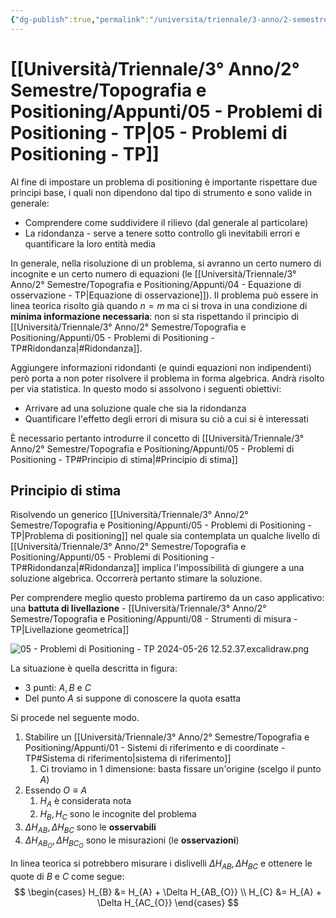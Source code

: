 ```yaml
---
{"dg-publish":true,"permalink":"/universita/triennale/3-anno/2-semestre/topografia-e-positioning/appunti/05-problemi-di-positioning-tp/","tags":["UNI"]}
---
```


# [[Università/Triennale/3° Anno/2° Semestre/Topografia e Positioning/Appunti/05 - Problemi di Positioning - TP\|05 - Problemi di Positioning - TP]]

Al fine di impostare un problema di positioning è importante rispettare due principi base, i quali non dipendono dal tipo di strumento e sono valide in generale:
- Comprendere come suddividere il rilievo (dal generale al particolare)
- La ridondanza - serve a tenere sotto controllo gli inevitabili errori e quantificare la loro entità media

In generale, nella risoluzione di un problema, si avranno un certo numero di incognite e un certo numero di equazioni (le [[Università/Triennale/3° Anno/2° Semestre/Topografia e Positioning/Appunti/04 - Equazione di osservazione - TP\|Equazione di osservazione]]). Il problema può essere in linea teorica risolto già quando $n = m$ ma ci si trova in una condizione di **minima informazione necessaria**: non si sta rispettando il principio di [[Università/Triennale/3° Anno/2° Semestre/Topografia e Positioning/Appunti/05 - Problemi di Positioning - TP#Ridondanza\|#Ridondanza]].

Aggiungere informazioni ridondanti (e quindi equazioni non indipendenti) però porta a non poter risolvere il problema in forma algebrica. Andrà risolto per via statistica. In questo modo si assolvono i seguenti obiettivi:
- Arrivare ad una soluzione quale che sia la ridondanza
- Quantificare l'effetto degli errori di misura su ciò a cui si è interessati

È necessario pertanto introdurre il concetto di [[Università/Triennale/3° Anno/2° Semestre/Topografia e Positioning/Appunti/05 - Problemi di Positioning - TP#Principio di stima\|#Principio di stima]]

## Principio di stima

Risolvendo un generico [[Università/Triennale/3° Anno/2° Semestre/Topografia e Positioning/Appunti/05 - Problemi di Positioning - TP\|Problema di positioning]] nel quale sia contemplata un qualche livello di [[Università/Triennale/3° Anno/2° Semestre/Topografia e Positioning/Appunti/05 - Problemi di Positioning - TP#Ridondanza\|#Ridondanza]] implica l'impossibilità di giungere a una soluzione algebrica. Occorrerà pertanto stimare la soluzione.

Per comprendere meglio questo problema partiremo da un caso applicativo: una **battuta di livellazione** - [[Università/Triennale/3° Anno/2° Semestre/Topografia e Positioning/Appunti/08 - Strumenti di misura - TP\|Livellazione geometrica]]

![05 - Problemi di Positioning - TP 2024-05-26 12.52.37.excalidraw.png](/img/user/Excalidraw/05%20-%20Problemi%20di%20Positioning%20-%20TP%202024-05-26%2012.52.37.excalidraw.png)


La situazione è quella descritta in figura:
- 3 punti: $A,B$ e $C$
- Del punto $A$ si suppone di conoscere la quota esatta

Si procede nel seguente modo.
1. Stabilire un [[Università/Triennale/3° Anno/2° Semestre/Topografia e Positioning/Appunti/01 - Sistemi di riferimento e di coordinate - TP#Sistema di riferimento\|sistema di riferimento]]
	1. Ci troviamo in 1 dimensione: basta fissare un'origine (scelgo il punto $A$)
2. Essendo $O \equiv A$
	1. $H_{A}$ è considerata nota
	2. $H_{B},H_{C}$ sono le incognite del problema
3. $\Delta H_{AB}, \Delta H_{BC}$ sono le **osservabili**
4. $\Delta H_{AB_{O}}, \Delta H_{BC_{O}}$ sono le misurazioni (le **osservazioni**)

In linea teorica si potrebbero misurare i dislivelli $\Delta H_{AB}, \Delta H_{BC}$ e ottenere le quote di $B$ e $C$ come segue:
$$
\begin{cases}
H_{B} &= H_{A} + \Delta H_{AB_{O}} \\
H_{C} &= H_{A} + \Delta H_{AC_{O}}
\end{cases}
$$


